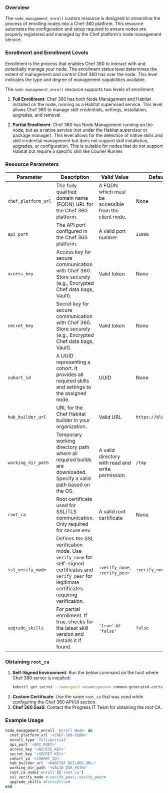 ### Overview

The `node_management_enroll` custom resource is designed to streamline the process of enrolling nodes into a Chef-360 platform. This resource automates the configuration and setup required to ensure nodes are properly registered and managed by the Chef platform's node management service.

### Enrollment and Enrollment Levels
Enrollment is the process that enables Chef 360 to interact with and potentially manage your node. The enrollment status level determines the extent of management and control Chef 360 has over the node. This level indicates the type and degree of management capabilities available.

The `node_management_enroll` resource supports two levels of enrollment:

1. **Full Enrollment**: Chef 360 has both Node Management and Habitat installed on the node, running as a Habitat supervised service. This level allows Chef 360 to manage skill credentials, settings, installation, upgrades, and removal.

2. **Partial Enrollment**: Chef 360 has Node Management running on the node, but as a native service (not under the Habitat supervisor or package manager). This level allows for the detection of native skills and skill credential management but does not support skill installation, upgrades, or configuration. This is suitable for nodes that do not support Habitat but require a specific skill like Courier Runner.

### Resource Parameters

| Parameter          | Description                                                                                                      | Valid Value                                           | Default Value                  |
|--------------------|----------------------------------------------------------------------------------------------------------------|-------------------------------------------------------|--------------------------------|
| `chef_platform_url`| The fully qualified domain name (FQDN) URL for the Chef 360 platform.                                             | A FQDN which must be accessible from the client node. | None                           |
| `api_port`         | The API port configured in the Chef 360 platform.                                                                | A valid port number.                                  | `31000`                        |
| `access_key`       | Access key for secure communication with Chef 360. Store securely (e.g., Encrypted Chef data bags, Vault).      | Valid token                                           | None                           |
| `secret_key`       | Secret key for secure communication with Chef 360. Store securely (e.g., Encrypted Chef data bags, Vault).      | Valid token                                           | None                           |
| `cohort_id`        | A UUID representing a cohort. It provides all required skills and settings to the assigned node.               | UUID                                                  | None                           |
| `hab_builder_url`  | URL for the Chef Habitat builder in your organization.                                                          | Valid URL                                             | `https://bldr.habitat.sh`      |
| `working_dir_path` | Temporary working directory path where all required builds are downloaded. Specify a valid path based on the OS.| A valid directory with read and write permission.     | `/tmp`                         |
| `root_ca`          | Root certificate used for SSL/TLS communication. Only required for secure env                                                                | A valid root certificate                              | None                           |
| `ssl_verify_mode`  | Defines the SSL verification mode. Use `verify_none` for self-signed certificates and `verify_peer` for legitimate certificates requiring verification. | `:verify_none`, `:verify_peer` | `:verify_none` |
| `upgrade_skills`   | For partial enrollment. If true, checks for the latest skill version and installs it if found.                 | `'true'` or `'false'`                                 | `false`                        |

### Obtaining `root_ca`
1) **Self-Signed Environment**: Run the below command on the host where Chef 360 server is installed:
   ```sh
   kubectl get secret --namespace <<namespace>> common-generated-certs -o jsonpath="{.data['ca\.crt']}" | base64 -d
   ```
2) **Custom Certificate**: Use the same `root_ca` that was used while configuring the Chef 360 API/UI section.
3) **Chef 360 SaaS**: Contact the Progress IT Team for obtaining the root CA.



### Example Usage

```ruby
node_management_enroll 'Enroll Node' do
  chef_platform_url '<CHEF-360-FQDN>'
  enroll_type 'full/partial'
  api_port '<API_PORT>'
  access_key '<ACCESS_KEY>'
  secret_key '<SECRET_KEY>'
  cohort_id '<COHORT_ID>'
  hab_builder_url '<HABITAT_BUILDER_URL>'
  working_dir_path '<VALID_DIR_PATH>'
  root_ca node['enroll']['root_ca']
  ssl_verify_mode <:verify_peer,:verify_peer>
  upgrade_skills <false/true>
end
```


